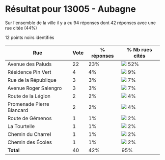 # Résultat pour 13005 - Aubagne

Sur l'ensemble de la ville il y a eu 94 réponses dont 42 réponses avec une rue citée (44%)

12 points noirs identifiés

| Rue | Vote | % réponses | % Nb rues cités|
|-----|------|------------|----------------|
| Avenue des Paluds | 22 | 23% | <img src="../../img/bar_52.gif" />&nbsp;52%|
| Résidence Pin Vert | 4 | 4% | <img src="../../img/bar_9.gif" />&nbsp;9%|
| Rue de la République | 3 | 3% | <img src="../../img/bar_7.gif" />&nbsp;7%|
| Avenue Roger Salengro | 3 | 3% | <img src="../../img/bar_7.gif" />&nbsp;7%|
| Route de la Légion | 2 | 2% | <img src="../../img/bar_4.gif" />&nbsp;4%|
| Promenade Pierre Blancard | 2 | 2% | <img src="../../img/bar_4.gif" />&nbsp;4%|
| Route de Gémenos | 1 | 1% | <img src="../../img/bar_2.gif" />&nbsp;2%|
| La Tourtelle | 1 | 1% | <img src="../../img/bar_2.gif" />&nbsp;2%|
| Chemin du Charrel | 1 | 1% | <img src="../../img/bar_2.gif" />&nbsp;2%|
| Chemin des Écoles | 1 | 1% | <img src="../../img/bar_2.gif" />&nbsp;2%|
| **Total** | 40 | 42% | 95%|
